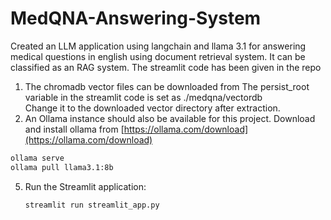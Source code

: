 # MedQNA-Answering-System
Created an LLM application using langchain and llama 3.1 for answering medical questions in english using document retrieval system. It can be classified as an RAG system.
The streamlit code has been given in the repo

1. The chromadb vector files can be downloaded from []()
The persist_root variable in the streamlit code is set as ./medqna/vectordb  
Change it to the downloaded vector directory after extraction.
2. An Ollama instance should also be available for this project. Download and install ollama from [https://ollama.com/download](https://ollama.com/download) 
```sh
ollama serve
ollama pull llama3.1:8b
```
5. Run the Streamlit application:
   ```sh
   streamlit run streamlit_app.py
   ```
